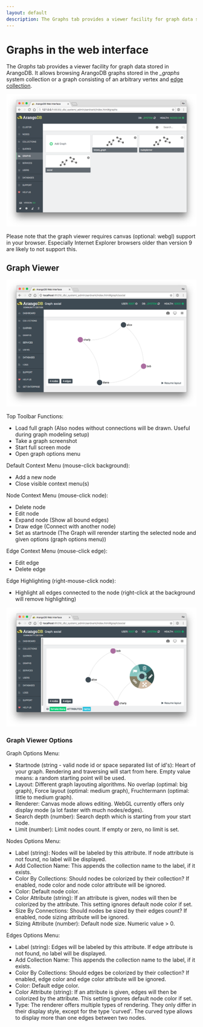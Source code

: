 ```yaml
---
layout: default
description: The Graphs tab provides a viewer facility for graph data stored in ArangoDB
---
```

# Graphs in the web interface

The *Graphs* tab provides a viewer facility for graph data stored in ArangoDB.
It allows browsing ArangoDB graphs stored in the *_graphs* system collection or
a graph consisting of an arbitrary vertex and [edge collection](data-models.html#graph-model).

![manage graphs](images/graphsView.png)

Please note that the graph viewer requires canvas (optional: webgl)  support 
in your browser. Especially Internet Explorer browsers older than version 9
are likely to not support this.

Graph Viewer
------------

![display graphs](images/graphViewer.png)

Top Toolbar Functions:

- Load full graph (Also nodes without connections will be drawn. Useful during graph modeling setup)
- Take a graph screenshot
- Start full screen mode
- Open graph options menu

Default Context Menu (mouse-click background):

- Add a new node
- Close visible context menu(s)

Node Context Menu (mouse-click node):

- Delete node
- Edit node
- Expand node (Show all bound edges)
- Draw edge (Connect with another node)
- Set as startnode (The Graph will rerender starting the selected node and given options (graph options menu))

Edge Context Menu (mouse-click edge):

- Edit edge
- Delete edge

Edge Highlighting (right-mouse-click node):

- Highlight all edges connected to the node (right-click at the background will remove highlighting)

![graph context menu](images/graphViewerContextMenu.png)

### Graph Viewer Options

Graph Options Menu: 

- Startnode (string - valid node id or space separated list of id's): Heart of your graph. Rendering and traversing will start from here. Empty value means: a random starting point will be used.
- Layout: Different graph layouting algorithms. No overlap (optimal: big graph), Force layout (optimal: medium graph), Fruchtermann (optimal: little to medium graph).
- Renderer: Canvas mode allows editing. WebGL currently offers only display mode (a lot faster with much nodes/edges).
- Search depth (number): Search depth which is starting from your start node. 
- Limit (number): Limit nodes count. If empty or zero, no limit is set.

Nodes Options Menu:

- Label (string): Nodes will be labeled by this attribute. If node attribute is not found, no label will be displayed.
- Add Collection Name: This appends the collection name to the label, if it exists.
- Color By Collections: Should nodes be colorized by their collection? If enabled, node color and node color attribute will be ignored.
- Color: Default node color.
- Color Attribute (string): If an attribute is given, nodes will then be colorized by the attribute. This setting ignores default node color if set.
- Size By Connections: Should nodes be sized by their edges count? If enabled, node sizing attribute will be ignored.
- Sizing Attribute (number): Default node size. Numeric value > 0.

Edges Options Menu:

- Label (string): Edges will be labeled by this attribute. If edge attribute is not found, no label will be displayed.
- Add Collection Name: This appends the collection name to the label, if it exists.
- Color By Collections: Should edges be colorized by their collection? If enabled, edge color and edge color attribute will be ignored.
- Color: Default edge color.
- Color Attribute (string): If an attribute is given, edges will then be colorized by the attribute. This setting ignores default node color if set.
- Type: The renderer offers multiple types of rendering. They only differ in their display style, except for the type 'curved'. The curved type
allows to display more than one edges between two nodes.
